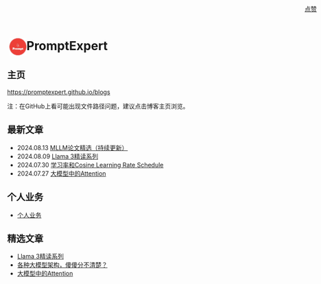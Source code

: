 # <img src="images/logo.jpg" alt="Logo" style="width: 40px; height: auto; vertical-align: middle; margin-left: 5px;">PromptExpert

## 主页
https://promptexpert.github.io/blogs

注：在GitHub上看可能出现文件路径问题，建议点击博客主页浏览。

## 最新文章 
- 2024.08.13 [MLLM论文精选（持续更新）](mllm/mllm_papers.md)
- 2024.08.09 [Llama 3精读系列](llm_foundation/llama3/llama3.md)  
- 2024.07.30 [学习率和Cosine Learning Rate Schedule](llm_foundation/cos_lr_schedule.md)
- 2024.07.27 [大模型中的Attention](llm_foundation/llm_attention.md)


## 个人业务
- [个人业务](business.md)

## 精选文章
- [Llama 3精读系列](llm_foundation/llama3/llama3.md)  
- [各种大模型架构，傻傻分不清楚？](llm_architecture.md)
- [大模型中的Attention](llm_foundation/llm_attention.md)



<div style="position: absolute; top: 10px; right: 10px;">
  <a class="github-button" href="https://github.com/PromptExpert/blogs" data-icon="octicon-star" data-show-count="true" aria-label="Star YOUR_GITHUB_USERNAME/YOUR_REPO_NAME on GitHub">点赞</a>
</div>

<script async defer src="https://buttons.github.io/buttons.js"></script>